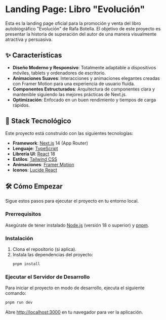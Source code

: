 # Landing Page: Libro "Evolución"

Esta es la landing page oficial para la promoción y venta del libro autobiográfico "Evolución" de Rafa Botella. El objetivo de este proyecto es presentar la historia de superación del autor de una manera visualmente atractiva y persuasiva.

## ✨ Características

- **Diseño Moderno y Responsivo**: Totalmente adaptable a dispositivos móviles, tablets y ordenadores de escritorio.
- **Animaciones Suaves**: Interacciones y animaciones elegantes creadas con Framer Motion para una experiencia de usuario fluida.
- **Componentes Estructurados**: Arquitectura de componentes clara y mantenible siguiendo las mejores prácticas de Next.js.
- **Optimización**: Enfocado en un buen rendimiento y tiempos de carga rápidos.

## 🚀 Stack Tecnológico

Este proyecto está construido con las siguientes tecnologías:

- **Framework**: [Next.js](https://nextjs.org/) 14 (App Router)
- **Lenguaje**: [TypeScript](https://www.typescriptlang.org/)
- **Librería UI**: [React](https://reactjs.org/) 18
- **Estilos**: [Tailwind CSS](https://tailwindcss.com/)
- **Animaciones**: [Framer Motion](https://www.framer.com/motion/)
- **Iconos**: [Lucide React](https://lucide.dev/)

## 🛠️ Cómo Empezar

Sigue estos pasos para ejecutar el proyecto en tu entorno local.

### Prerrequisitos

Asegúrate de tener instalado [Node.js](https://nodejs.org/) (versión 18 o superior) y [pnpm](https://pnpm.io/).

### Instalación

1.  Clona el repositorio (si aplica).
2.  Instala las dependencias del proyecto:
    ```bash
    pnpm install
    ```

### Ejecutar el Servidor de Desarrollo

Para iniciar el proyecto en modo de desarrollo, ejecuta el siguiente comando:

```bash
pnpm run dev
```

Abre [http://localhost:3000](http://localhost:3000) en tu navegador para ver la aplicación.
